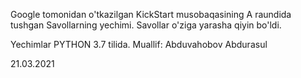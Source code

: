 Google tomonidan o'tkazilgan KickStart musobaqasining A raundida tushgan Savollarning yechimi.
Savollar o'ziga yarasha qiyin bo'ldi.

Yechimlar PYTHON 3.7 tilida.
Muallif: Abduvahobov Abdurasul

21.03.2021
